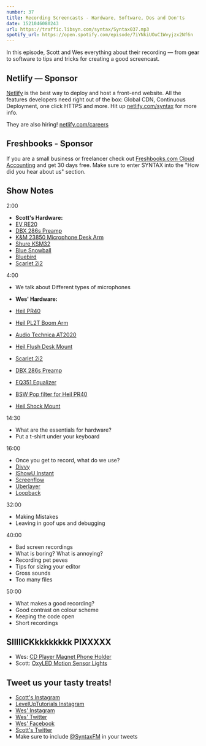 ```yaml
---
number: 37
title: Recording Screencasts - Hardware, Software, Dos and Don'ts
date: 1521046080243
url: https://traffic.libsyn.com/syntax/Syntax037.mp3
spotify_url: https://open.spotify.com/episode/7iYNkiUOuC1Wvyjzx2Nf6n
---
```


In this episode, Scott and Wes everything about their recording — from gear to software to tips and tricks for creating a good screencast.

## Netlify — Sponsor

[Netlify](https://netlify.com/syntax) is the best way to deploy and host a front-end website. All the features developers need right out of the box: Global CDN, Continuous Deployment, one click HTTPS and more. Hit up [netlify.com/syntax](https://netlify.com/syntax) for more info.

They are also hiring! [netlify.com/careers](https://netlify.com/careers)


## Freshbooks - Sponsor

If you are a small business or freelancer check out [Freshbooks.com Cloud Accounting](https://freshbooks.com/syntax) and get 30 days free. Make sure to enter SYNTAX into the "How did you hear about us" section.


## Show Notes

2:00

* **Scott's Hardware:**
* [EV RE20](http://amzn.to/2FGHSF0)
* [DBX 286s Preamp](http://amzn.to/2pbz4kh)
* [K&M 23850 Microphone Desk Arm](http://amzn.to/2GqpykA)
* [Shure KSM32](http://amzn.to/2Hy0xTY)
* [Blue Snowball](http://amzn.to/2paEbB5)
* [Bluebird](http://amzn.to/2pbo9XW)
* [Scarlet 2i2](http://amzn.to/2pi2o8b)

4:00

* We talk about Different types of microphones

* **Wes' Hardware:**
* [Heil PR40](http://www.amazon.com/gp/product/B000SOYOTQ/ref=as_li_qf_sp_asin_il_tl?ie=UTF8&camp=1789&creative=9325&creativeASIN=B000SOYOTQ&linkCode=as2&tag=webo080-20&linkId=YH6ZR6GSGBI2JOJF)
* [Heil PL2T Boom Arm](http://www.amazon.com/gp/product/B000SZVZ74/ref=as_li_qf_sp_asin_il_tl?ie=UTF8&camp=1789&creative=9325&creativeASIN=B000SZVZ74&linkCode=as2&tag=webo080-20&linkId=HJ6K3KRLOL5XJJSC)
* [Audio Technica AT2020](http://www.amazon.com/gp/product/B0006H92QK/ref=as_li_qf_sp_asin_il_tl?ie=UTF8&camp=1789&creative=9325&creativeASIN=B0006H92QK&linkCode=as2&tag=webo080-20&linkId=PHY64E6Y43GHI55T)
* [Heil Flush Desk Mount](http://amzn.to/2pb4xD3)
* [Scarlet 2i2](http://amzn.to/2pi2o8b)
* [DBX 286s Preamp](http://amzn.to/2pbz4kh)
* [EQ351 Equalizer](http://amzn.to/2paGSmb)
* [BSW Pop filter for Heil PR40](https://www.bswusa.com/Pop-Filters-BSW-RE27POP-P1419.aspx)
* [Heil Shock Mount](http://amzn.to/2HygCsJ)


14:30

* What are the essentials for hardware?
* Put a t-shirt under your keyboard

16:00

* Once you get to record, what do we use?
* [Divvy](http://mizage.com/divvy/)
* [IShowU Instant](https://shinywhitebox.com/ishowu-instant)
* [Screenflow](https://www.telestream.net/screenflow/overview.htm)
* [Uberlayer](https://itunes.apple.com/ca/app/uberlayer/id510139938?mt=12)
* [Loopback](https://rogueamoeba.com/loopback/)


32:00

* Making Mistakes
* Leaving in goof ups and debugging

40:00

* Bad screen recordings
* What is boring? What is annoying?
* Recording pet peves
* Tips for sizing your editor
* Gross sounds
* Too many files

50:00

* What makes a good recording?
* Good contrast on colour scheme
* Keeping the code open
* Short recordings

## SIIIIICKkkkkkkkk PIXXXXX

* Wes: [CD Player Magnet Phone Holder](http://amzn.to/2FIRdMs)
* Scott: [OxyLED Motion Sensor Lights](http://amzn.to/2FTzENi)

## Tweet us your tasty treats!

* [Scott's Instagram](https://www.instagram.com/stolinski/)
* [LevelUpTutorials Instagram](https://www.instagram.com/LevelUpTutorials/)
* [Wes' Instagram](https://www.instagram.com/wesbos/)
* [Wes' Twitter](https://twitter.com/wesbos)
* [Wes' Facebook](https://www.facebook.com/wesbos.developer)
* [Scott's Twitter](https://twitter.com/stolinski)
* Make sure to include [@SyntaxFM](https://twitter.com/SyntaxFM) in your tweets
